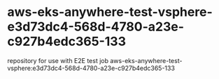 # aws-eks-anywhere-test-vsphere-e3d73dc4-568d-4780-a23e-c927b4edc365-133
repository for use with E2E test job aws-eks-anywhere-test-vsphere:e3d73dc4-568d-4780-a23e-c927b4edc365-133
